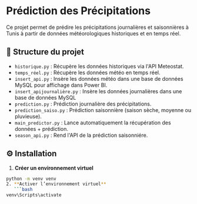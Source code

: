 # Prédiction des Précipitations

Ce projet permet de prédire les précipitations journalières et saisonnières à Tunis à partir de données météorologiques historiques et en temps réel.

## 📁 Structure du projet

- `historique.py` : Récupère les données historiques via l'API Meteostat.
- `temps_réel.py` : Récupère les données météo en temps réel.
- `insert_api.py` : Insère les données météo dans une base de données MySQL pour affichage dans Power BI.
- `insert_apijournalière.py` : Insère les données journalières dans une base de données MySQL
- `prediction.py` : Prédiction journalière des précipitations.
- `prediction_saiso.py` : Prédiction saisonnière (saison sèche, moyenne ou pluvieuse).
- `main_predictor.py` : Lance automatiquement la récupération des données + prédiction.
- `season_api.py` : Rend l'API de la prédiction saisonniére.

## ⚙️ Installation

1. **Créer un environnement virtuel**
```bash
python -m venv venv
2. **Activer l’environnement virtuel**
   ```bash
venv\Scripts\activate





